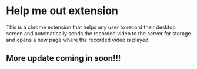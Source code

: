# Help me out extension
This is a chrome extension that helps any user to record their desktop screen and automatically sends the recorded video to the server for storage and opens a new page where the recorded video is played.


## More update coming in soon!!!
